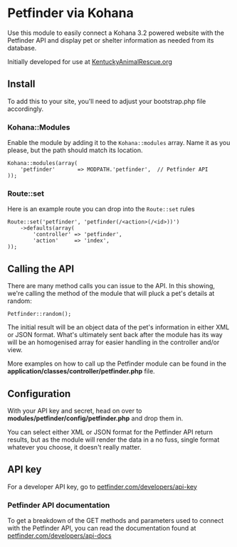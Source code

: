 # Petfinder via Kohana

Use this module to easily connect a Kohana 3.2 powered website with the Petfinder API and display pet or shelter information as needed from its database.

Initially developed for use at [KentuckyAnimalRescue.org](http://kentuckyanimalrescue.org/ "Little Hills of Kentucky Animal Rescue, Inc.")

## Install

To add this to your site, you'll need to adjust your bootstrap.php file accordingly.

### Kohana::Modules

Enable the module by adding it to the `Kohana::modules` array. Name it as you please, but the path should match its location.

    Kohana::modules(array(
        'petfinder'       => MODPATH.'petfinder',  // Petfinder API
    ));


### Route::set

Here is an example route you can drop into the `Route::set` rules

    Route::set('petfinder', 'petfinder(/<action>(/<id>))')
        ->defaults(array(
            'controller' => 'petfinder',
            'action'     => 'index',
    ));

## Calling the API

There are many method calls you can issue to the API. In this showing, we're calling the method of the module that will pluck a pet's details at random:

    Petfinder::random();

The initial result will be an object data of the pet's information in either XML or JSON format. What's ultimately sent back after the module has its way will be an homogenised array for easier handling in the controller and/or view.

More examples on how to call up the Petfinder module can be found in the **application/classes/controller/petfinder.php** file.

## Configuration

With your API key and secret, head on over to **modules/petfinder/config/petfinder.php** and drop them in.

You can select either XML or JSON format for the Petfinder API return results, but as the module will render the data in a no fuss, single format whatever you choose, it doesn't really matter.

## API key

For a developer API key, go to [petfinder.com/developers/api-key](http://www.petfinder.com/developers/api-key)

### Petfinder API documentation

To get a breakdown of the GET methods and parameters used to connect with the Petfinder API, you can read the documentation found at [petfinder.com/developers/api-docs](http://www.petfinder.com/developers/api-docs)